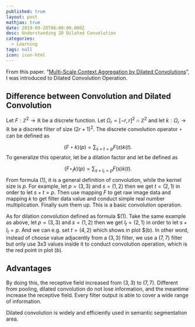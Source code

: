 ```yaml
---
published: true
layout: post
mathjax: true
date: 2019-09-20T00:00:00.000Z
desc: Understanding 2D Dilated Convolution
categories:
  - Learning
tags: null
icon: icon-html
---
```

From this paper. “[Multi-Scale Context Aggregation by Dilated Convolutions](https://arxiv.org/abs/1511.07122)”, I was introduced to Dilated Convolution Operation.

## Difference between Convolution and Dilated Convolution

Let $F : \mathbb{Z}^2 \rightarrow \mathbb{R}$ be a discrete function. Let $\Omega_r = [-r,r]^2 \cap \mathbb{Z}^2$ and let $k : \Omega_r \rightarrow \mathbb{R}$ be a discrete filter of size $(2r+1)^2$. The discrete convolution operator $\star$ can be defined as

$$(F\star k)(p) = \sum_{s+t=p}F(s)k(t). \tag{1}$$
To generalize this operator, let  be a dilation factor and let  be defined as

$$(F\star_l k)(p) = \sum_{s+l_t=p}F(s)k(t). \tag{2}$$
From formula $(1)$, it is a general definition of convolution, while the kernel size is $p$. For example, let $p=(3,3)$ and $s=(1,2)$ then we get $t=(2,1)$ in order to let $s + t = p$. Then use mapping $F$ to get raw image data and mapping $k$ to get filter data value and conduct simple real number multiplication. Finally sum them up. This is a basic convolution operation.

As for dilation convolution defined as formula $(1). Take the same example as above, let $p=(3,3)$ and $s=(1,2)$ then we get $l_t=(2,1)$ in order to let $s + l_t = p$. And we can e.g. set $t = (4,2)$ which shows in plot $(b). In other word, instead of choose value adjacently from a $(3,3)$ filter, we use a $(7,7)$ filter but only use 3x3 values inside it to conduct convolution operation, which is the red point in plot $(b)$.

## Advantages

By doing this, the receptive field increased from $(3,3)$ to $(7,7)$. Different from pooling, dilated convolution do not lose information, and the meantime increase the receptive field. Every filter output is able to cover a wide range of information.

Dilated convolution is widely and efficiently used in semantic segmentation area.


